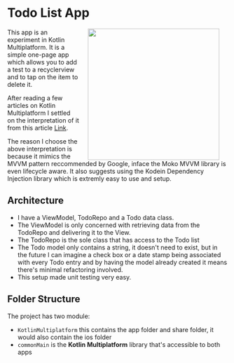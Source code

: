 # Todo List App
<img src="https://media.giphy.com/media/sddeyNFVLFBDu4jp54/giphy.gif" width="300" align="right" hspace="20">

This app is an experiment in Kotlin Multiplatform. It is a simple one-page app which allows you to add a test to a recyclerview and to tap on the item to delete it.

After reading a few articles on Kotlin Multiplatform I settled on the interpretation of it from this article [Link](https://proandroiddev.com/kotlin-multiplatform-mvvm-clean-architecture-f20b99f90b95).

The reason I choose the above interpretation is because it mimics the MVVM pattern reccommended by Google, inface the Moko MVVM library is even lifecycle aware. It also suggests using the Kodein Dependency Injection library which is extremly easy to use and setup.

## Architecture
* I have a ViewModel, TodoRepo and a Todo data class.
* The ViewModel is only concerned with retrieving data from the TodoRepo and delivering it to the View.
* The TodoRepo is the sole class that has access to the Todo list
* The Todo model only contains a string, it doesn't need to exist, but in the future I can imagine a check box or a date stamp being associated with every Todo entry and by having the model already created it means there's minimal refactoring involved.
* This setup made unit testing very easy.

## Folder Structure
The project has two module:
* `KotlinMultiplatform` this contains the app folder and share folder, it would also contain the ios folder
* `commonMain` is the **Kotlin Multiplatform** library that's accessible to both apps
